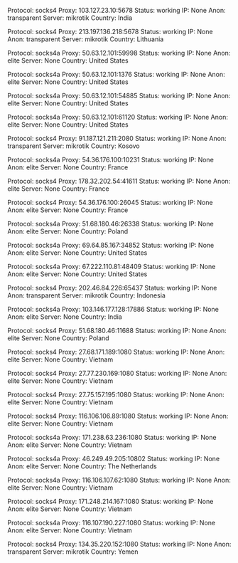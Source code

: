 Protocol: socks4
Proxy: 103.127.23.10:5678
Status: working
IP: None
Anon: transparent
Server: mikrotik
Country: India

Protocol: socks4
Proxy: 213.197.136.218:5678
Status: working
IP: None
Anon: transparent
Server: mikrotik
Country: Lithuania

Protocol: socks4a
Proxy: 50.63.12.101:59998
Status: working
IP: None
Anon: elite
Server: None
Country: United States

Protocol: socks4a
Proxy: 50.63.12.101:1376
Status: working
IP: None
Anon: elite
Server: None
Country: United States

Protocol: socks4a
Proxy: 50.63.12.101:54885
Status: working
IP: None
Anon: elite
Server: None
Country: United States

Protocol: socks4a
Proxy: 50.63.12.101:61120
Status: working
IP: None
Anon: elite
Server: None
Country: United States

Protocol: socks4
Proxy: 91.187.121.211:2080
Status: working
IP: None
Anon: transparent
Server: mikrotik
Country: Kosovo

Protocol: socks4a
Proxy: 54.36.176.100:10231
Status: working
IP: None
Anon: elite
Server: None
Country: France

Protocol: socks4
Proxy: 178.32.202.54:41611
Status: working
IP: None
Anon: elite
Server: None
Country: France

Protocol: socks4
Proxy: 54.36.176.100:26045
Status: working
IP: None
Anon: elite
Server: None
Country: France

Protocol: socks4a
Proxy: 51.68.180.46:26338
Status: working
IP: None
Anon: elite
Server: None
Country: Poland

Protocol: socks4a
Proxy: 69.64.85.167:34852
Status: working
IP: None
Anon: elite
Server: None
Country: United States

Protocol: socks4a
Proxy: 67.222.110.81:48409
Status: working
IP: None
Anon: elite
Server: None
Country: United States

Protocol: socks4
Proxy: 202.46.84.226:65437
Status: working
IP: None
Anon: transparent
Server: mikrotik
Country: Indonesia

Protocol: socks4a
Proxy: 103.146.177.128:17886
Status: working
IP: None
Anon: elite
Server: None
Country: India

Protocol: socks4
Proxy: 51.68.180.46:11688
Status: working
IP: None
Anon: elite
Server: None
Country: Poland

Protocol: socks4
Proxy: 27.68.171.189:1080
Status: working
IP: None
Anon: elite
Server: None
Country: Vietnam

Protocol: socks4
Proxy: 27.77.230.169:1080
Status: working
IP: None
Anon: elite
Server: None
Country: Vietnam

Protocol: socks4
Proxy: 27.75.157.195:1080
Status: working
IP: None
Anon: elite
Server: None
Country: Vietnam

Protocol: socks4
Proxy: 116.106.106.89:1080
Status: working
IP: None
Anon: elite
Server: None
Country: Vietnam

Protocol: socks4a
Proxy: 171.238.63.236:1080
Status: working
IP: None
Anon: elite
Server: None
Country: Vietnam

Protocol: socks4a
Proxy: 46.249.49.205:10802
Status: working
IP: None
Anon: elite
Server: None
Country: The Netherlands

Protocol: socks4a
Proxy: 116.106.107.62:1080
Status: working
IP: None
Anon: elite
Server: None
Country: Vietnam

Protocol: socks4
Proxy: 171.248.214.167:1080
Status: working
IP: None
Anon: elite
Server: None
Country: Vietnam

Protocol: socks4a
Proxy: 116.107.190.227:1080
Status: working
IP: None
Anon: elite
Server: None
Country: Vietnam

Protocol: socks4
Proxy: 134.35.220.152:1080
Status: working
IP: None
Anon: transparent
Server: mikrotik
Country: Yemen

